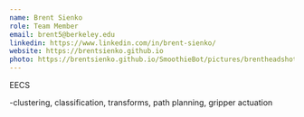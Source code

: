 ```yaml
---
name: Brent Sienko
role: Team Member
email: brent5@berkeley.edu
linkedin: https://www.linkedin.com/in/brent-sienko/
website: https://brentsienko.github.io
photo: https://brentsienko.github.io/SmoothieBot/pictures/brentheadshotnew.png
---
```


EECS

-clustering, classification, transforms, path planning, gripper actuation
